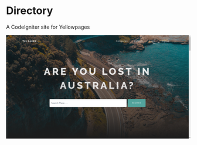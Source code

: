 # Directory
A CodeIgniter site for Yellowpages

![alt text](
https://github.com/BilalRifas/Directory/blob/master/Screenshot-yellowpages.png)
